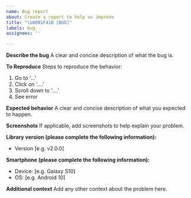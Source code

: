 ```yaml
---
name: Bug report
about: Create a report to help us improve
title: "\U0001F41B [BUG]"
labels: bug
assignees: ''

---
```


**Describe the bug**
A clear and concise description of what the bug is.

**To Reproduce**
Steps to reproduce the behavior:
1. Go to '...'
2. Click on '....'
3. Scroll down to '....'
4. See error

**Expected behavior**
A clear and concise description of what you expected to happen.

**Screenshots**
If applicable, add screenshots to help explain your problem.

**Library version (please complete the following information):**
 - Version [e.g. v2.0.0]

**Smartphone (please complete the following information):**
 - Device: [e.g. Galaxy S10]
 - OS: [e.g. Android 10]

**Additional context**
Add any other context about the problem here.
